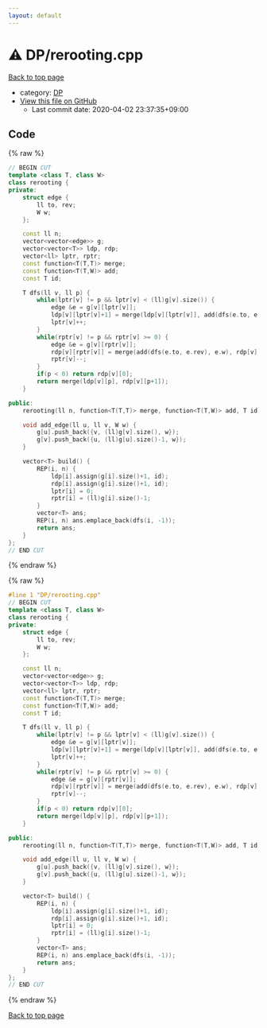 ```yaml
---
layout: default
---
```


<!-- mathjax config similar to math.stackexchange -->
<script type="text/javascript" async
  src="https://cdnjs.cloudflare.com/ajax/libs/mathjax/2.7.5/MathJax.js?config=TeX-MML-AM_CHTML">
</script>
<script type="text/x-mathjax-config">
  MathJax.Hub.Config({
    TeX: { equationNumbers: { autoNumber: "AMS" }},
    tex2jax: {
      inlineMath: [ ['$','$'] ],
      processEscapes: true
    },
    "HTML-CSS": { matchFontHeight: false },
    displayAlign: "left",
    displayIndent: "2em"
  });
</script>

<script type="text/javascript" src="https://cdnjs.cloudflare.com/ajax/libs/jquery/3.4.1/jquery.min.js"></script>
<script src="https://cdn.jsdelivr.net/npm/jquery-balloon-js@1.1.2/jquery.balloon.min.js" integrity="sha256-ZEYs9VrgAeNuPvs15E39OsyOJaIkXEEt10fzxJ20+2I=" crossorigin="anonymous"></script>
<script type="text/javascript" src="../../assets/js/copy-button.js"></script>
<link rel="stylesheet" href="../../assets/css/copy-button.css" />


# :warning: DP/rerooting.cpp

<a href="../../index.html">Back to top page</a>

* category: <a href="../../index.html#e2fca8135c2fadca093abd79a6b1c0d2">DP</a>
* <a href="{{ site.github.repository_url }}/blob/master/DP/rerooting.cpp">View this file on GitHub</a>
    - Last commit date: 2020-04-02 23:37:35+09:00




## Code

<a id="unbundled"></a>
{% raw %}
```cpp
// BEGIN CUT
template <class T, class W> 
class rerooting {
private:
    struct edge {
        ll to, rev;
        W w;
    };

    const ll n;
    vector<vector<edge>> g;
    vector<vector<T>> ldp, rdp;
    vector<ll> lptr, rptr;
    const function<T(T,T)> merge;
    const function<T(T,W)> add;
    const T id;

    T dfs(ll v, ll p) {
        while(lptr[v] != p && lptr[v] < (ll)g[v].size()) {
            edge &e = g[v][lptr[v]];
            ldp[v][lptr[v]+1] = merge(ldp[v][lptr[v]], add(dfs(e.to, e.rev), e.w));
            lptr[v]++;
        }
        while(rptr[v] != p && rptr[v] >= 0) {
            edge &e = g[v][rptr[v]];
            rdp[v][rptr[v]] = merge(add(dfs(e.to, e.rev), e.w), rdp[v][rptr[v]+1]);
            rptr[v]--;
        }
        if(p < 0) return rdp[v][0];
        return merge(ldp[v][p], rdp[v][p+1]);
    }

public:
    rerooting(ll n, function<T(T,T)> merge, function<T(T,W)> add, T id) : n(n), g(n), ldp(n), rdp(n), lptr(n), rptr(n), merge(merge), add(add), id(id) {}

    void add_edge(ll u, ll v, W w) {
        g[u].push_back({v, (ll)g[v].size(), w});
        g[v].push_back({u, (ll)g[u].size()-1, w});
    }

    vector<T> build() {
        REP(i, n) {
            ldp[i].assign(g[i].size()+1, id);
            rdp[i].assign(g[i].size()+1, id);
            lptr[i] = 0;
            rptr[i] = (ll)g[i].size()-1;
        }
        vector<T> ans;
        REP(i, n) ans.emplace_back(dfs(i, -1));
        return ans;
    }
};
// END CUT
```
{% endraw %}

<a id="bundled"></a>
{% raw %}
```cpp
#line 1 "DP/rerooting.cpp"
// BEGIN CUT
template <class T, class W> 
class rerooting {
private:
    struct edge {
        ll to, rev;
        W w;
    };

    const ll n;
    vector<vector<edge>> g;
    vector<vector<T>> ldp, rdp;
    vector<ll> lptr, rptr;
    const function<T(T,T)> merge;
    const function<T(T,W)> add;
    const T id;

    T dfs(ll v, ll p) {
        while(lptr[v] != p && lptr[v] < (ll)g[v].size()) {
            edge &e = g[v][lptr[v]];
            ldp[v][lptr[v]+1] = merge(ldp[v][lptr[v]], add(dfs(e.to, e.rev), e.w));
            lptr[v]++;
        }
        while(rptr[v] != p && rptr[v] >= 0) {
            edge &e = g[v][rptr[v]];
            rdp[v][rptr[v]] = merge(add(dfs(e.to, e.rev), e.w), rdp[v][rptr[v]+1]);
            rptr[v]--;
        }
        if(p < 0) return rdp[v][0];
        return merge(ldp[v][p], rdp[v][p+1]);
    }

public:
    rerooting(ll n, function<T(T,T)> merge, function<T(T,W)> add, T id) : n(n), g(n), ldp(n), rdp(n), lptr(n), rptr(n), merge(merge), add(add), id(id) {}

    void add_edge(ll u, ll v, W w) {
        g[u].push_back({v, (ll)g[v].size(), w});
        g[v].push_back({u, (ll)g[u].size()-1, w});
    }

    vector<T> build() {
        REP(i, n) {
            ldp[i].assign(g[i].size()+1, id);
            rdp[i].assign(g[i].size()+1, id);
            lptr[i] = 0;
            rptr[i] = (ll)g[i].size()-1;
        }
        vector<T> ans;
        REP(i, n) ans.emplace_back(dfs(i, -1));
        return ans;
    }
};
// END CUT

```
{% endraw %}

<a href="../../index.html">Back to top page</a>

